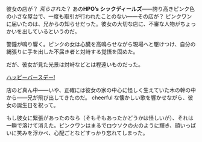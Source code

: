 <!-- title: バースデーガール -->
<!-- relationship: Family -->

彼女の店が？ _荒らされた_？ あの**HPO’s シックディールズ**――誇り高きピンク色の小さな屋台で、一度も取引が行われたことのない――その店が？ ピンクワンに届いたのは、兄からの知らせだった。彼女の大切な店に、不審な人物がちょっかいを出しているというのだ。

警鐘が鳴り響く。ピンクの女は心臓を高鳴らせながら現場へと駆けつけ、自分の縄張りに手を出した不届き者と対峙する覚悟を固めた。

だが、彼女が見た光景は対峙などとは程遠いものだった。

[ハッピーバースデー!](#embed:https://www.youtube.com/live/EKjcWfEGsB0?si=s8GiS__Q7mOaFuB_&t=436)

店のど真ん中――いや、正確には彼女の家の中心に怪しく生えていた木の幹の中から――兄が飛び出してきたのだ。 cheerful な懐かしい歌を響かせながら、彼女の誕生日を祝って。

もし彼女に緊張があったのなら（そもそもあったかどうかは怪しいが）、それは一瞬で溶けて消えた。ピンクワンはまるでロウソクの火のように輝き、顔いっぱいに笑みを浮かべ、心配ごとなどすっかり忘れてしまった。
